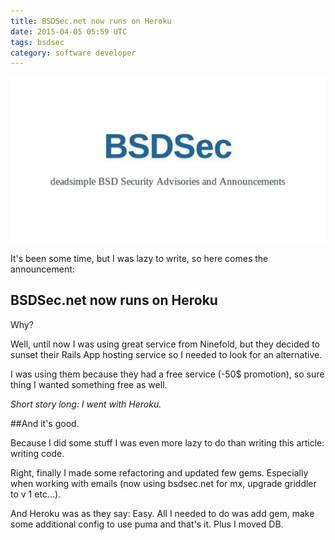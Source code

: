 ```yaml
---
title: BSDSec.net now runs on Heroku
date: 2015-04-05 05:59 UTC
tags: bsdsec
category: software developer
---
```


<img title="BSDSec" alt="BSDSec" src="/img/bsdsec.png" />

It's been some time, but I was lazy to write, so here comes the announcement: 

## BSDSec.net now runs on Heroku

Why? 

Well, until now I was using great service from Ninefold, but they decided to sunset their Rails App hosting service so I needed to look for an alternative.

I was using them because they had a free service (-50$ promotion), so sure thing I wanted something free as well. 

*Short story long: I went with Heroku.* 

##And it's good.

Because I did some stuff I was even more lazy to do than writing this article: writing code.  

Right, finally I made some refactoring and updated few gems. Especially when working with emails (now using bsdsec.net for mx, upgrade griddler to v 1 etc...).

And Heroku was as they say: Easy. All I needed to do was add gem, make some additional config to use puma and that's it. Plus I moved DB. 
